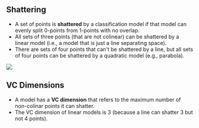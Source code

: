 ## Shattering

* A set of points is **shattered** by a classification model if that model can evenly split 0-points from 1-points with no overlap.
* All sets of three points (that are not colinear) can be shattered by a linear model (i.e., a model that is just a line separating space).
* There are sets of four points that can't be shattered by a line, but all sets of four points can be shattered by a quadratic model (e.g., parabola).

![]("../images/shattering.png")

## VC Dimensions

* A model has a **VC dimension** that refers to the maximum number of non-colinar points it can shatter.
* The VC dimension of linear models is 3 (because a line can shatter 3 but not 4 points).
